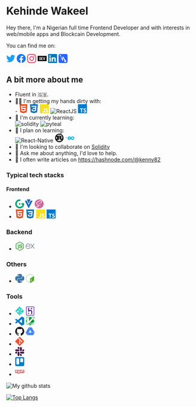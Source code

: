 # Kehinde Wakeel

Hey there, I'm a Nigerian full time Frontend Developer and with interests in web/mobile apps and  Blockcain Development.

You can find me on:
<p>
  <a href="https://twitter.com/tijjken"><img src="https://github.com/Berkmann18/Berkmann18/blob/master/assets/twitter.svg" width="24px" alt="Twitter"></a>
  <a href="https://web.facebook.com/wakeel.kehinde.7/"><img src="https://github.com/Berkmann18/Berkmann18/blob/master/assets/facebook.svg" width="24px" alt="Facebook"></a>
  <a href="https://www.instagram.com/tijj_ken/"><img src="https://github.com/Berkmann18/Berkmann18/blob/master/assets/instagram.svg" width="24px" alt="Instagram"></a>
  <a href="https://dev.to/tijjken"><img src="https://github.com/Berkmann18/Berkmann18/blob/master/assets/dev-dot-to.svg" width="24px" alt="DEV.to"></a>
  <a href="https://www.linkedin.com/in/tijjken/"><img src="https://github.com/Berkmann18/Berkmann18/blob/master/assets/linkedin.svg" width="24px" alt="Linkedin"></a>
  <a href="https://hashnode.com/@kenny82"><img src="https://github.com/Berkmann18/Berkmann18/blob/master/assets/hashnode.svg" width="24px" alt="Hashnode"></a>
</p>

## A bit more about me
<ul>
  <li>Fluent in 🇬🇧.</li>
  <li>
    👨‍💻 I'm getting my hands dirty with:<br>
- <img src="https://github.com/Berkmann18/Berkmann18/blob/master/assets/html5.svg" width="24px" alt="HTML5"> <img src="https://github.com/Berkmann18/Berkmann18/blob/master/assets/css3.svg" width="24px" alt="CSS3"> <img src="https://github.com/Berkmann18/Berkmann18/blob/master/assets/javascript.svg" width="24px" alt="JS">
<img src="https://github.com/Berkmann18/Berkmann18/blob/master/assets/react-icon.png" width="24px" alt="ReactJS"> <img src="https://github.com/Berkmann18/Berkmann18/blob/master/assets/typescript.svg" width="24px" alt="TS">    
  </li>
  <li>
    🌱 I'm currently learning:<br>
    <img src="https://github.com/Berkmann18/Berkmann18/blob/master/assets/solidity.svg" width="24px" alt="solidity">
    <img src="https://github.com/Berkmann18/Berkmann18/blob/master/assets/algo.png" width="24px" alt="pyteal">
  </li>
  <li>
    🌱 I plan on learning:<br>
    <img src="https://github.com/Berkmann18/Berkmann18/blob/master/assets/react-native.png" width="24px" alt="React-Native">
    <img src="https://github.com/Berkmann18/Berkmann18/blob/master/assets/rust.svg" width="24px" alt="Rust">
    <img src="https://github.com/Berkmann18/Berkmann18/blob/master/assets/go.svg" width="24px" alt="Go">
    
  </li>
  <li>
    👯 I'm looking to collaborate on <a href="https://github.com/Berkmann18/solidity.svg">Solidity</a>
  </li>
  <li>
    💬 Ask me about anything, I'd love to help.
    
  </li>
  <li>
    📝 I often write articles on <a href="https://hashnode.com/@kenny82">https://hashnode.com/@kenny82</a>
  </li>
</ul>

### Typical tech stacks
#### Frontend
- <img src="https://github.com/Berkmann18/Berkmann18/blob/master/assets/gridsome.svg" width="24px" alt="Gridsome"><img src="https://github.com/Berkmann18/Berkmann18/blob/master/assets/vuetify.svg" width="24px" alt="Vuetify"> <img src="https://github.com/Berkmann18/Berkmann18/blob/master/assets/sass.svg" width="24px" alt="SCSS">
- <img src="https://github.com/Berkmann18/Berkmann18/blob/master/assets/html5.svg" width="24px" alt="HTML5"> <img src="https://github.com/Berkmann18/Berkmann18/blob/master/assets/css3.svg" width="24px" alt="CSS3"> <img src="https://github.com/Berkmann18/Berkmann18/blob/master/assets/javascript.svg" width="24px" alt="JS"> <img src="https://github.com/Berkmann18/Berkmann18/blob/master/assets/typescript.svg" width="24px" alt="TS">

### Backend
- <img src="https://github.com/Berkmann18/Berkmann18/blob/master/assets/node-dot-js.svg" width="24px" alt="Node.js"> <img src="https://github.com/Berkmann18/Berkmann18/blob/master/assets/express.svg" width="24px" alt="Express.js">


### Others
- <img src="https://github.com/Berkmann18/Berkmann18/blob/master/assets/python.svg" width="24px" alt="Python"> <img src="https://github.com/Berkmann18/Berkmann18/blob/master/assets/gnubash.svg" width="24px" alt="Bash">

### Tools
- <img src="https://github.com/Berkmann18/Berkmann18/blob/master/assets/netlify.svg" width="24px" alt="Netlify"> <img src="https://github.com/Berkmann18/Berkmann18/blob/master/assets/heroku.svg" width="24px" alt="Heroku">
- <img src="https://github.com/Berkmann18/Berkmann18/blob/master/assets/visualstudiocode.svg" width="24px" alt="VSCode"> <img src="https://github.com/Berkmann18/Berkmann18/blob/master/assets/vim.svg" width="24px" alt="Vim">
- <img src="https://github.com/Berkmann18/Berkmann18/blob/master/assets/github.svg" width="24px" alt="GitHub"> <img src="https://github.com/Berkmann18/Berkmann18/blob/master/assets/googledrive.svg" width="24px" alt="Google Drive">
- <img src="https://github.com/Berkmann18/Berkmann18/blob/master/assets/git.svg" width="24px" alt="Git"> 
- <img src="https://github.com/Berkmann18/Berkmann18/blob/master/assets/slack.svg" width="24px" alt="Slack">
- <img src="https://github.com/Berkmann18/Berkmann18/blob/master/assets/trello.svg" width="24px" alt="Trello">
- <img src="https://github.com/Berkmann18/Berkmann18/blob/master/assets/npm.svg" width="24px" alt="NPM">

![My github stats](https://github-readme-stats.vercel.app/api?username=t-official&show_icons=true&hide_border=true&theme=tokyonight)

[![Top Langs](https://github-readme-stats.vercel.app/api/top-langs/?username=t-official)](https://github.com/anuraghazra/github-readme-stats)
